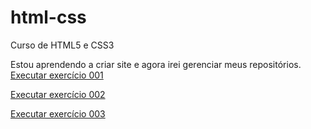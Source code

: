 # html-css
Curso de HTML5 e CSS3

Estou aprendendo a criar site e agora irei gerenciar meus repositórios.
<a href="https://guilhernne.github.io/html-css/Exercícios/ex001/index.html"> Executar exercício 001 </a>

<a href="https://guilhernne.github.io/html-css/Exercícios/ex002/index.html"> Executar exercício 002 </a>

<a href="https://guilhernne.github.io/html-css/Exercícios/ex003/index.html"> Executar exercício 003 </a>

